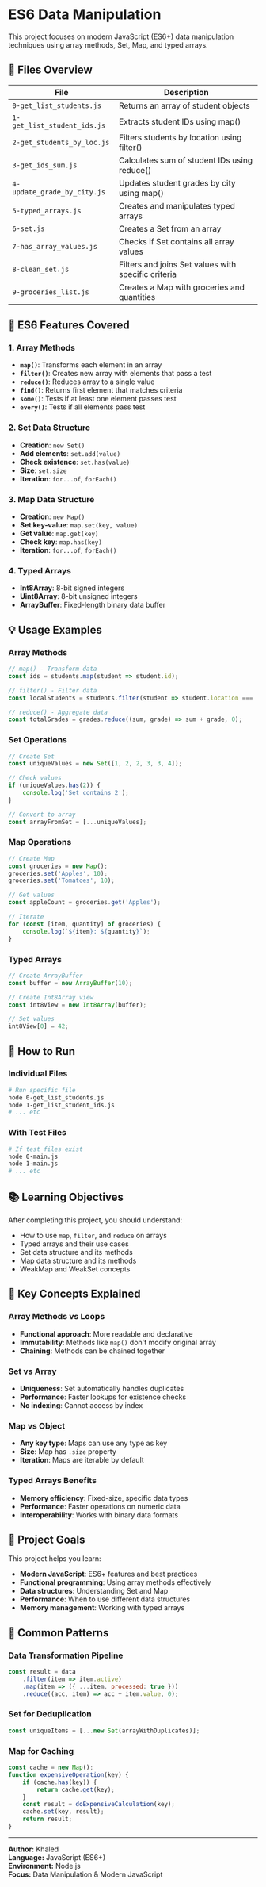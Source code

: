 # ES6 Data Manipulation

This project focuses on modern JavaScript (ES6+) data manipulation techniques using array methods, Set, Map, and typed arrays.

## 📁 Files Overview

| File | Description |
|------|-------------|
| `0-get_list_students.js` | Returns an array of student objects |
| `1-get_list_student_ids.js` | Extracts student IDs using map() |
| `2-get_students_by_loc.js` | Filters students by location using filter() |
| `3-get_ids_sum.js` | Calculates sum of student IDs using reduce() |
| `4-update_grade_by_city.js` | Updates student grades by city using map() |
| `5-typed_arrays.js` | Creates and manipulates typed arrays |
| `6-set.js` | Creates a Set from an array |
| `7-has_array_values.js` | Checks if Set contains all array values |
| `8-clean_set.js` | Filters and joins Set values with specific criteria |
| `9-groceries_list.js` | Creates a Map with groceries and quantities |

## 🚀 ES6 Features Covered

### 1. Array Methods
- **`map()`**: Transforms each element in an array
- **`filter()`**: Creates new array with elements that pass a test
- **`reduce()`**: Reduces array to a single value
- **`find()`**: Returns first element that matches criteria
- **`some()`**: Tests if at least one element passes test
- **`every()`**: Tests if all elements pass test

### 2. Set Data Structure
- **Creation**: `new Set()`
- **Add elements**: `set.add(value)`
- **Check existence**: `set.has(value)`
- **Size**: `set.size`
- **Iteration**: `for...of`, `forEach()`

### 3. Map Data Structure
- **Creation**: `new Map()`
- **Set key-value**: `map.set(key, value)`
- **Get value**: `map.get(key)`
- **Check key**: `map.has(key)`
- **Iteration**: `for...of`, `forEach()`

### 4. Typed Arrays
- **Int8Array**: 8-bit signed integers
- **Uint8Array**: 8-bit unsigned integers
- **ArrayBuffer**: Fixed-length binary data buffer

## 💡 Usage Examples

### Array Methods
```javascript
// map() - Transform data
const ids = students.map(student => student.id);

// filter() - Filter data
const localStudents = students.filter(student => student.location === 'San Francisco');

// reduce() - Aggregate data
const totalGrades = grades.reduce((sum, grade) => sum + grade, 0);
```

### Set Operations
```javascript
// Create Set
const uniqueValues = new Set([1, 2, 2, 3, 3, 4]);

// Check values
if (uniqueValues.has(2)) {
    console.log('Set contains 2');
}

// Convert to array
const arrayFromSet = [...uniqueValues];
```

### Map Operations
```javascript
// Create Map
const groceries = new Map();
groceries.set('Apples', 10);
groceries.set('Tomatoes', 10);

// Get values
const appleCount = groceries.get('Apples');

// Iterate
for (const [item, quantity] of groceries) {
    console.log(`${item}: ${quantity}`);
}
```

### Typed Arrays
```javascript
// Create ArrayBuffer
const buffer = new ArrayBuffer(10);

// Create Int8Array view
const int8View = new Int8Array(buffer);

// Set values
int8View[0] = 42;
```

## 🎯 How to Run

### Individual Files
```bash
# Run specific file
node 0-get_list_students.js
node 1-get_list_student_ids.js
# ... etc
```

### With Test Files
```bash
# If test files exist
node 0-main.js
node 1-main.js
# ... etc
```

## 📚 Learning Objectives

After completing this project, you should understand:
- How to use `map`, `filter`, and `reduce` on arrays
- Typed arrays and their use cases
- Set data structure and its methods
- Map data structure and its methods
- WeakMap and WeakSet concepts

## 🔧 Key Concepts Explained

### Array Methods vs Loops
- **Functional approach**: More readable and declarative
- **Immutability**: Methods like `map()` don't modify original array
- **Chaining**: Methods can be chained together

### Set vs Array
- **Uniqueness**: Set automatically handles duplicates
- **Performance**: Faster lookups for existence checks
- **No indexing**: Cannot access by index

### Map vs Object
- **Any key type**: Maps can use any type as key
- **Size**: Map has `.size` property
- **Iteration**: Maps are iterable by default

### Typed Arrays Benefits
- **Memory efficiency**: Fixed-size, specific data types
- **Performance**: Faster operations on numeric data
- **Interoperability**: Works with binary data formats

## 🎯 Project Goals

This project helps you learn:
- **Modern JavaScript**: ES6+ features and best practices
- **Functional programming**: Using array methods effectively
- **Data structures**: Understanding Set and Map
- **Performance**: When to use different data structures
- **Memory management**: Working with typed arrays

## 📖 Common Patterns

### Data Transformation Pipeline
```javascript
const result = data
    .filter(item => item.active)
    .map(item => ({ ...item, processed: true }))
    .reduce((acc, item) => acc + item.value, 0);
```

### Set for Deduplication
```javascript
const uniqueItems = [...new Set(arrayWithDuplicates)];
```

### Map for Caching
```javascript
const cache = new Map();
function expensiveOperation(key) {
    if (cache.has(key)) {
        return cache.get(key);
    }
    const result = doExpensiveCalculation(key);
    cache.set(key, result);
    return result;
}
```

---

**Author:** Khaled  
**Language:** JavaScript (ES6+)  
**Environment:** Node.js  
**Focus:** Data Manipulation & Modern JavaScript